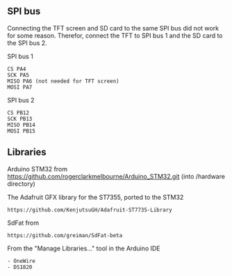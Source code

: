 ## SPI bus

Connecting the TFT screen and SD card to the same SPI bus did not work for some reason. Therefor, connect the TFT to SPI bus 1 and the SD card to the SPI bus 2.

SPI bus 1

    CS PA4
    SCK PA5
    MISO PA6 (not needed for TFT screen)
    MOSI PA7

SPI bus 2

    CS PB12
    SCK PB13
    MISO PB14
    MOSI PB15

## Libraries

Arduino STM32 from https://github.com/rogerclarkmelbourne/Arduino_STM32.git (into /hardware directory)

The Adafruit GFX library for the ST7355, ported to the STM32

    https://github.com/KenjutsuGH/Adafruit-ST7735-Library

SdFat from

    https://github.com/greiman/SdFat-beta

From the "Manage Libraries..." tool in the Arduino IDE

    - OneWire
    - DS1820
